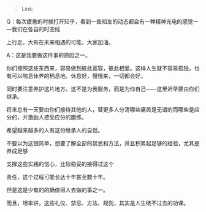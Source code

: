 > Link: 

Q：每次疲惫的时候打开知乎，看到一些知友的动态都会有一种精神充电的感觉一—我们在各自的时空线

上行走，大有在未来相遇的可能，大家加油。

A：这是我要做这件事的原因之一。

你们按照这些东西来，容易做到彼此宽容，彼此相爱。这样人生就不容易孤独，也有可以喘息休养的栖息地。休息好，慢慢来，一切都会好。

同时要注意养护这片地方。这不是为我服务，而是为你自己——这里迟早要由你们继承。

将来总有一天要由你们接待其他的人，替更多人分清哪些痛苦是无谓的而哪些是应分的，并激励人接受应分的磨练。

希望越来越多的人有这份继承人的自觉。

不要以为这很简单，想要了解全部的禁忌和方法，并且积累起足够的经验，尤其是养成足够

支撑这些实践的信心，比较稳妥的接得过这个

责任，这个过程可能长达十年甚至数十年。

但是这是少有的的确值得人去做的事之一。

而且，坦率讲，这些礼仪、禁忌、方法、规则，其实是人生绕不过去的功课。